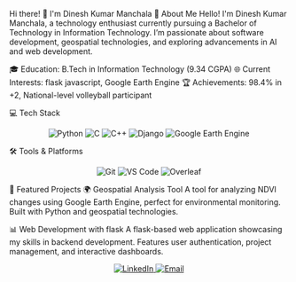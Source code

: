 Hi there! 👋 I'm Dinesh Kumar Manchala
🌟 About Me
Hello! I'm Dinesh Kumar Manchala, a technology enthusiast currently pursuing a Bachelor of Technology in Information Technology. I’m passionate about software development, geospatial technologies, and exploring advancements in AI and web development.

🎓 Education: B.Tech in Information Technology (9.34 CGPA)
🌐 Current Interests: flask javascript, Google Earth Engine
🏆 Achievements: 98.4% in +2, National-level volleyball participant


💻 Tech Stack
<p align="center"> <img src="https://img.shields.io/badge/Python-FFD43B?style=for-the-badge&logo=python&logoColor=blue" alt="Python"/> <img src="https://img.shields.io/badge/C-A8B9CC?style=for-the-badge&logo=c&logoColor=white" alt="C"/> <img src="https://img.shields.io/badge/C++-00599C?style=for-the-badge&logo=c%2B%2B&logoColor=white" alt="C++"/> <img src="https://img.shields.io/badge/Django-092E20?style=for-the-badge&logo=django&logoColor=white" alt="Django"/> <img src="https://img.shields.io/badge/Google%20Earth%20Engine-34A853?style=for-the-badge&logo=googleearth&logoColor=white" alt="Google Earth Engine"/> </p>
🛠 Tools & Platforms
<p align="center"> <img src="https://img.shields.io/badge/Git-F05032?style=for-the-badge&logo=git&logoColor=white" alt="Git"/> <img src="https://img.shields.io/badge/VS%20Code-007ACC?style=for-the-badge&logo=visual-studio-code&logoColor=white" alt="VS Code"/> <img src="https://img.shields.io/badge/Overleaf-47A141?style=for-the-badge&logo=overleaf&logoColor=white" alt="Overleaf"/> </p>

🚀 Featured Projects
🌍 Geospatial Analysis Tool
A tool for analyzing NDVI changes using Google Earth Engine, perfect for environmental monitoring. Built with Python and geospatial technologies.

📊 Web Development with flask
A flask-based web application showcasing my skills in backend development. Features user authentication, project management, and interactive dashboards.

<p align="center"> <a href="https://www.linkedin.com/in/dinesh-kumar-manchala-a4371329a" target="_blank"> <img src="https://img.shields.io/badge/LinkedIn-0A66C2?style=for-the-badge&logo=linkedin&logoColor=white" alt="LinkedIn"/> </a> <a href="mailto:dineshmanchala1973@gmail.com"> <img src="https://img.shields.io/badge/Email-D14836?style=for-the-badge&logo=gmail&logoColor=white" alt="Email"/> </a> </p>
